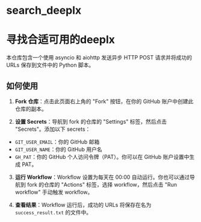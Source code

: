 # search_deeplx

# 寻找合适可用的deeplx

本仓库包含一个使用 asyncio 和 aiohttp 发送异步 HTTP POST 请求并将成功的 URLs 保存到文件中的 Python 脚本。

## 如何使用

1. **Fork 仓库**：点击此页面右上角的 "Fork" 按钮，在你的 GitHub 账户中创建此仓库的副本。

2. **设置 Secrets**：导航到 fork 的仓库的 "Settings" 标签，然后点击 "Secrets"。添加以下 secrets：

- `GIT_USER_EMAIL`：你的 GitHub 邮箱
- `GIT_USER_NAME`：你的 GitHub 用户名
- `GH_PAT`：你的 GitHub 个人访问令牌（PAT）。你可以在 GitHub 账户设置中生成 PAT。

3. **运行 Workflow**：Workflow 设置为每天在 00:00 自动运行。你也可以通过导航到 fork 的仓库的 "Actions" 标签，选择 workflow，然后点击 "Run workflow" 手动触发 workflow。

4. **查看结果**：Workflow 运行后，成功的 URLs 将保存在名为 `success_result.txt` 的文件中。
